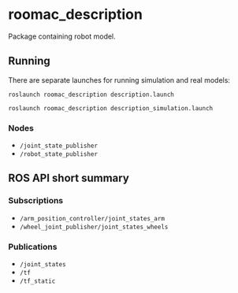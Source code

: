 # roomac_description

Package containing robot model.

## Running

There are separate launches for running simulation and real models:
```
roslaunch roomac_description description.launch
```
```
roslaunch roomac_description description_simulation.launch
```

### Nodes
 * `/joint_state_publisher`
 * `/robot_state_publisher`

## ROS API short summary

### Subscriptions
 * `/arm_position_controller/joint_states_arm`
 * `/wheel_joint_publisher/joint_states_wheels`

### Publications
 * `/joint_states`
 * `/tf`
 * `/tf_static`
